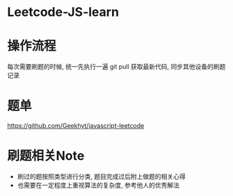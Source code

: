 # Leetcode-JS-learn

# 操作流程
每次需要刷题的时候, 统一先执行一遍 git pull 获取最新代码, 同步其他设备的刷题记录

# 题单
https://github.com/Geekhyt/javascript-leetcode

# 刷题相关Note
- 刷过的题按照类型进行分类, 题目完成过后附上做题的相关心得
- 也需要在一定程度上重视算法的复杂度, 参考他人的优秀解法